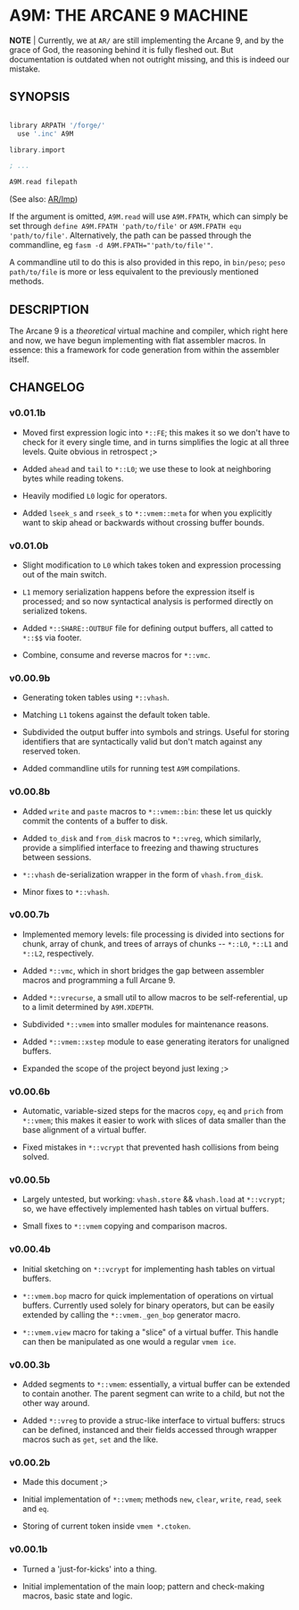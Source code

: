 # A9M: THE ARCANE 9 MACHINE

__NOTE__ | Currently, we at `AR/` are still implementing the Arcane 9, and by the grace of God, the reasoning behind it is fully fleshed out. But documentation is outdated when not outright missing, and this is indeed our mistake.

## SYNOPSIS

```asm

library ARPATH '/forge/'
  use '.inc' A9M

library.import

; ...

A9M.read filepath

```

(See also: [AR/Imp](https://github.com/Liebranca/forge/blob/main/docs/Imp.md))

If the argument is omitted, `A9M.read` will use `A9M.FPATH`, which can simply be set through `define A9M.FPATH 'path/to/file'` or `A9M.FPATH equ 'path/to/file'`. Alternatively, the path can be passed through the commandline, eg `fasm -d A9M.FPATH="'path/to/file'"`.

A commandline util to do this is also provided in this repo, in `bin/peso`; `peso path/to/file` is more or less equivalent to the previously mentioned methods.

## DESCRIPTION

The Arcane 9 is a *theoretical* virtual machine and compiler, which right here and now, we have begun implementing with flat assembler macros. In essence: this a framework for code generation from within the assembler itself.

## CHANGELOG

### v0.01.1b

- Moved first expression logic into `*::FE`; this makes it so we don't have to check for it every single time, and in turns simplifies the logic at all three levels. Quite obvious in retrospect ;>

- Added `ahead` and `tail` to `*::L0`; we use these to look at neighboring bytes while reading tokens.

- Heavily modified `L0` logic for operators.

- Added `lseek_s` and `rseek_s` to `*::vmem::meta` for when you explicitly want to skip ahead or backwards without crossing buffer bounds.

### v0.01.0b

- Slight modification to `L0` which takes token and expression processing out of the main switch.

- `L1` memory serialization happens before the expression itself is processed; and so now syntactical analysis is performed directly on serialized tokens.

- Added `*::SHARE::OUTBUF` file for defining output buffers, all catted to `*::$$` via footer.

- Combine, consume and reverse macros for `*::vmc`.

### v0.00.9b

- Generating token tables using `*::vhash`.

- Matching `L1` tokens against the default token table.
- Subdivided the output buffer into symbols and strings. Useful for storing identifiers that are syntactically valid but don't match against any reserved token.

- Added commandline utils for running test `A9M` compilations.

### v0.00.8b

- Added `write` and `paste` macros to `*::vmem::bin`: these let us quickly commit the contents of a buffer to disk.

- Added `to_disk` and `from_disk` macros to `*::vreg`, which similarly, provide a simplified interface to freezing and thawing structures between sessions.

- `*::vhash` de-serialization wrapper in the form of `vhash.from_disk`.

- Minor fixes to `*::vhash`.

### v0.00.7b

- Implemented memory levels: file processing is divided into sections for chunk, array of chunk, and trees of arrays of chunks -- `*::L0`, `*::L1` and `*::L2`, respectively.

- Added `*::vmc`, which in short bridges the gap between assembler macros and programming a full Arcane 9.

- Added `*::vrecurse`, a small util to allow macros to be self-referential, up to a limit determined by `A9M.XDEPTH`.

- Subdivided `*::vmem` into smaller modules for maintenance reasons.

- Added `*::vmem::xstep` module to ease generating iterators for unaligned buffers.

- Expanded the scope of the project beyond just lexing ;>

### v0.00.6b

- Automatic, variable-sized steps for the macros `copy`, `eq` and `prich` from `*::vmem`; this makes it easier to work with slices of data smaller than the base alignment of a virtual buffer.

- Fixed mistakes in `*::vcrypt` that prevented hash collisions from being solved.

### v0.00.5b

- Largely untested, but working: `vhash.store` && `vhash.load` at `*::vcrypt`; so, we have effectively implemented hash tables on virtual buffers.

- Small fixes to `*::vmem` copying and comparison macros.

### v0.00.4b

- Initial sketching on `*::vcrypt` for implementing hash tables on virtual buffers.

- `*::vmem.bop` macro for quick implementation of operations on virtual buffers. Currently used solely for binary operators, but can be easily extended by calling the `*::vmem._gen_bop` generator macro.

- `*::vmem.view` macro for taking a "slice" of a virtual buffer. This handle can then be manipulated as one would a regular `vmem ice`.

### v0.00.3b

- Added segments to `*::vmem`: essentially, a virtual buffer can be extended to contain another. The parent segment can write to a child, but not the other way around.

- Added `*::vreg` to provide a struc-like interface to virtual buffers: strucs can be defined, instanced and their fields accessed through wrapper macros such as `get`, `set` and the like.

### v0.00.2b

- Made this document ;>

- Initial implementation of `*::vmem`; methods `new`, `clear`, `write`, `read`, `seek` and `eq`.

- Storing of current token inside `vmem *.ctoken`.

### v0.00.1b

- Turned a 'just-for-kicks' into a thing.

- Initial implementation of the main loop; pattern and check-making macros, basic state and logic.
